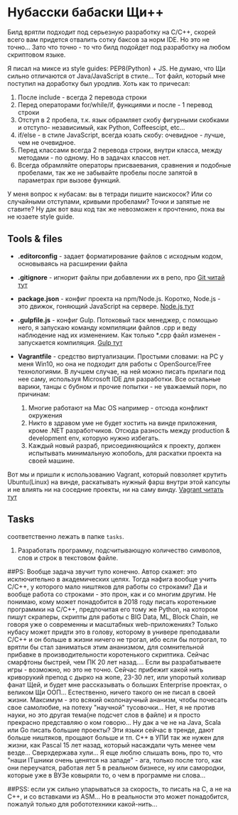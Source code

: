 # Нубасски бабаски Щи++

Билд врятли подходит под серьезную разработку на C/C++, скорей всего вам
придется отвалить сотку баксов за норм IDE. Но это не точно... Зато что точно -
то что билд подойдет под разработку на любом скриптовом языке.

Я писал на миксе из style guides: PEP8(Python) + JS. Не думаю, что Щи сильно
отличаются от Java/JavaScript в стиле...
Тот файл, который мне поступил на доработку был уродлив. Хоть как то причесал:

  1. После include - всегда 2 перевода строки
  2. Перед операторами for/while/if, функциями и после - 1 перевод строки
  3. Отступ в 2 пробела, т.к. язык обрамляет скобу фигурными скобками и отступо-
  независимый, как Python, Coffeescipt, etc...
  4. if/else - в стиле JavaScript, всегда юзать скобу: очевидное - лучше, чем не
  очевидное.
  5. Перед классами всегда 2 перевода строки, внутри класса, между методами - по
  одному. Но в задачах классов нет.
  6. Всегда обрамляйте операторы присваевания, сравнения и подобные пробелами,
  так же не забывайте пробелы после запятой в параметрах при вызове функций.

У меня вопрос к нубасам: вы в тетради пишите наискосок? Или со случайными
отступами, кривыми пробелами? Точки и запятые не ставите? Ну дак вот ваш код
так же невозможен к прочтению, пока вы не юзаете style guide.

## Tools & files

- **.editorconfig** - задает форматирование файлов с исходным кодом, основываясь на
расширении файла
- **.gitignore** - игнорит файлы при добавлении их в репо, про [Git читай тут](https://git-scm.com/book/ru/v1/%D0%92%D0%B2%D0%B5%D0%B4%D0%B5%D0%BD%D0%B8%D0%B5-%D0%9E%D1%81%D0%BD%D0%BE%D0%B2%D1%8B-Git)
- **package.json** - конфиг проекта на npm/Node.js. Коротко, Node.js - это движок,
гоняющий JavaScript на сервере. [Node.js тут](https://nodejs.org/en/docs/)
- **.gulpfile.js** - конфиг Gulp. Потоковый таск менеджер, с помощью него, я
запускаю команду компиляции файлов .cpp и веду наблюдение над их изменением.
Как только \*.cpp файл изменен - запускается компиляция. [Gulp тут](https://github.com/gulpjs/gulp/blob/v3.9.1/docs/API.md)
- **Vagrantfile** - средство виртуализации. Простыми словами:
на PC у меня Win10, но она не подходит для работы с OpenSource/Free технологиями.
В лучшем случае, на ней можно писать прилаги под нее саму, используя Microsoft
IDE для разработки. Все остальные варики, танцы с бубном и прочие попытки -
не уважаемый порн, по причинам:

  1. Многие работают на Mac OS например - отсюда конфликт окружения
  2. Никто в здравом уме не будет хостить на винде приложения, кроме .NET
  разработчиков. Отсюда разность между production & development env, которую нужно
  избегать.
  3. Каждый новый разраб, присоединяющийся к проекту, должен испытывать
  минимальную жопоболь, для раскатки проекта на своей машине.

Вот мы и пришли к использованию Vagrant, который повзоляет крутить Ubuntu(Linux)
на винде, раскатывать нужный фарш внутри этой капсулы и не влиять ни на соседние
проекты, ни на саму винду. [Vagrant читать тут](https://www.vagrantup.com/docs/)

## Tasks
соответственно лежать в папке `tasks`.

  1. Разработать программу, подсчитывающую количество символов,
  слов и строк в текстовом файле.

##PS:
Вообще задача звучит тупо конечно. Автор
скажет: это исключительно в академических целях. Тогда нафига вообще учить
C/C++, у которого мало ништяков для работы со строками? Да и вообще работа
со строками - это прон, как и со многим другим. Не понимаю, кому может
понадобится в 2018 году писать коротенькие программки на C/C++, предпочитая
его тому же Python, на котором пишут скраперы, скрипты для работы с BIG Data,
ML, Block Chain, не говоря уже о современны и масштабных web-приложениях?
Только нубасу может придти это в голову, которому в универе преподавали C/C++ и
он больше в жизни ничего не трогал, ибо если бы потрогал, то врятли бы стал
заниматься этим ананизмом, для сомнительной прибавке в производительности
коротенького скриптика. Сейчас смарфтоны быстрей, чем ПК 20 лет назад....
Если вы разрабатываете игры - возможно, но это не точно.
Сейчас прибежит какой нить криворукий препод с дырко на жопе, 23-30 лет, или
упоротый холивар фанат Щей,
и будет мне рассказывать о больших Enterprise проектах, о великом Щи ООП...
Естественно, ничего такого он не писал в своей жизни. Максимум - это всякий
околонаучный ананизм, чтобы почесать свое самолюбие, на потеху "научной"
тусовочки... Нет, я не против науки, но это другая тема(не подсчет слов в файле)
и я просто прекрасно представляю о ком говорю...
Ну дак а че не на Java, Scala или Go писать большие проекты? Эти языки сейчас в
тренде, дают больше ништяков, прощают больше и тп. С++ в УПИ так же нужен
для жизни, как Pascal 15 лет назад, который насаждали чуть менее чем везде...
Сверхдержава хули... Я еще люблю слышать вонь, про то, что "наши ITшники очень
ценятся на западе" - ага, только после того, как они переучатся, работая лет 5
в реальном бизнесе, ну или самородки, которые уже в ВУЗе ковыряли то, о чем в
программе ни слова...

##PSS:
если уж сильно упарываться за скорость, то писать на C,  а не на C++, и со
вставками из ASM... Но в реальности это может понадобится, пожалуй только для
робототехники какой-нить...
